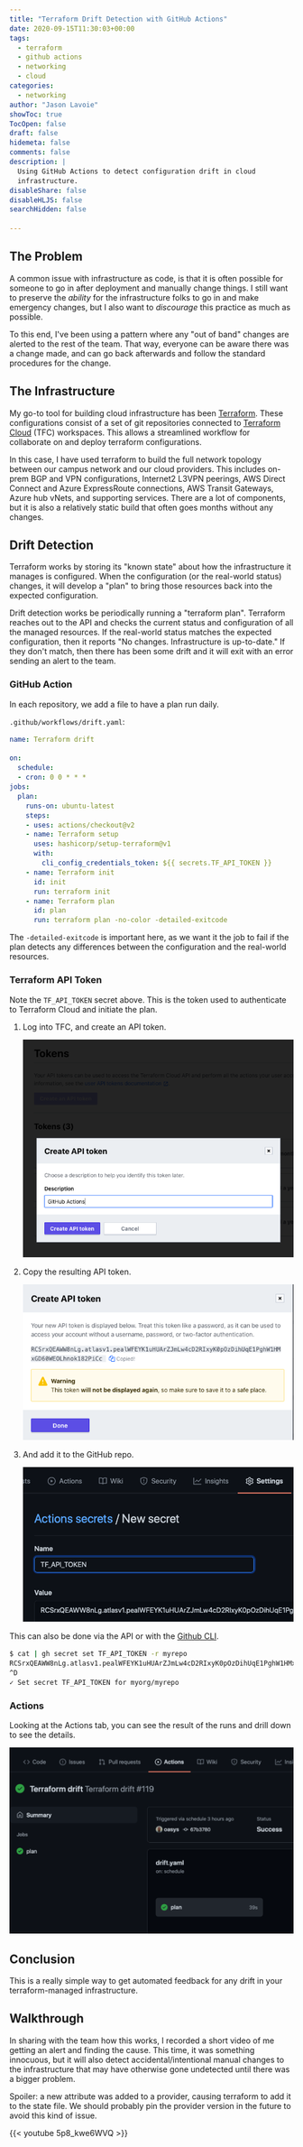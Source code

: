 ```yaml
---
title: "Terraform Drift Detection with GitHub Actions"
date: 2020-09-15T11:30:03+00:00
tags:
  - terraform
  - github actions
  - networking
  - cloud
categories:
  - networking
author: "Jason Lavoie"
showToc: true
TocOpen: false
draft: false
hidemeta: false
comments: false
description: |
  Using GitHub Actions to detect configuration drift in cloud
  infrastructure.
disableShare: false
disableHLJS: false
searchHidden: false

---
```



## The Problem

A common issue with infrastructure as code, is that it is often possible for
someone to go in after deployment and manually change things.   I still want to
preserve the *ability* for the infrastructure folks to go in and make emergency
changes, but I also want to *discourage* this practice as much as possible.

To this end, I've been using a pattern where any "out of band" changes
are alerted to the rest of the team.  That way, everyone can be aware
there was a change made, and can go back afterwards and follow the standard
procedures for the change.

## The Infrastructure

My go-to tool for building cloud infrastructure has been
[Terraform](https://www.terraform.io).  These configurations
consist of a set of git repositories connected to [Terraform
Cloud](https://www.terraform.io/cloud) (TFC) workspaces.  This allows
a streamlined workflow for collaborate on and deploy terraform
configurations.

In this case, I have used terraform to build the full network topology
between our campus network and our cloud providers.  This includes
on-prem BGP and VPN configurations, Internet2 L3VPN peerings, AWS Direct
Connect and Azure ExpressRoute connections, AWS Transit Gateways, Azure
hub vNets, and supporting services.  There are a lot of components, but
it is also a relatively static build that often goes months without any
changes.

## Drift Detection

Terraform works by storing its "known state" about how the infrastructure
it manages is configured.  When the configuration (or the real-world status)
changes, it will develop a "plan" to bring those resources back into the
expected configuration.

Drift detection works be periodically running a "terraform plan".
Terraform reaches out to the API and checks the current status and
configuration of all the managed resources.  If the real-world
status matches the expected configuration, then it reports "No
changes. Infrastructure is up-to-date."  If they don't match, then
there has been some drift and it will exit with an error sending an
alert to the team.

### GitHub Action

In each repository, we add a file to have a plan run daily.

`.github/workflows/drift.yaml`:

```yaml
name: Terraform drift

on:
  schedule:
  - cron: 0 0 * * *
jobs:
  plan:
    runs-on: ubuntu-latest
    steps:
    - uses: actions/checkout@v2
    - name: Terraform setup
      uses: hashicorp/setup-terraform@v1
      with:
        cli_config_credentials_token: ${{ secrets.TF_API_TOKEN }}
    - name: Terraform init
      id: init
      run: terraform init
    - name: Terraform plan
      id: plan
      run: terraform plan -no-color -detailed-exitcode
```

The `-detailed-exitcode` is important here, as we want it the job to
fail if the plan detects any differences between the configuration and
the real-world resources.

### Terraform API Token

Note the `TF_API_TOKEN` secret above.  This is the token used to
authenticate to Terraform Cloud and initiate the plan.

1. Log into TFC, and create an API token.

   ![TFC create API token](tfc-create-api-token.png#center)

2. Copy the resulting API token.

   ![TFC copy API token](tfc-copy-api-token.png#center)

3. And add it to the GitHub repo.

   ![Set new GitHub Secret](github-set-secret.png#center)

This can also be done via the API or with the [Github CLI](https://cli.github.com).

```sh
$ cat | gh secret set TF_API_TOKEN -r myrepo
RCSrxQEAWW8nLg.atlasv1.pealWFEYK1uHUArZJmLw4cD2RIxyK0pOzDihUqE1PghW1HMxGD60WEOLhnok182PiCc
^D
✓ Set secret TF_API_TOKEN for myorg/myrepo
```

### Actions

Looking at the Actions tab, you can see the result of the runs and drill down
to see the details.

![GitHub Drift Success](github-drift-success.png#center)

## Conclusion

This is a really simple way to get automated feedback for any drift in your
terraform-managed infrastructure.

## Walkthrough

In sharing with the team how this works, I recorded a short video of me getting
an alert and finding the cause.  This time, it was something innocuous, but it
will also detect accidental/intentional manual changes to the infrastructure that
may have otherwise gone undetected until there was a bigger problem.

Spoiler: a new attribute was added to a provider, causing terraform to add it
to the state file.  We should probably pin the provider version in the future
to avoid this kind of issue.

{{< youtube 5p8_kwe6WVQ >}}
